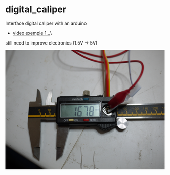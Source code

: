 digital_caliper
===============

Interface digital caliper with an arduino

 * [video exemple 1...](http://youtu.be/LdtzGhUFgY8)\\

 still need to improve electronics (1.5V -> 5V)

 ![ScreenShot](media/modified_caliper.png)
